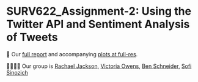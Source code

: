 # SURV622_Assignment-2: Using the Twitter API and Sentiment Analysis of Tweets

📓 Our [full report](https://github.com/sofisinozich/SURV622_Assignment-2/raw/master/Exercise2Report.pdf) and accompanying [plots at full-res](https://sofisinozich.github.io/SURV622_Assignment-2/).

👩‍🎓👨‍🎓 Our group is [Rachael Jackson](https://github.com/rajackso), [Victoria Owens](https://github.com/vilaowens), [Ben Schneider](https://github.com/bschneidr), [Sofi Sinozich](https://github.com/sofisinozich)